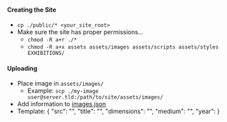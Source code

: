 #### Creating the Site
+ `cp ./public/* <your_site_root>`
+ Make sure the site has proper permissions...
    + `chmod -R a+r ./*`
    + `chmod -R a+x assets assets/images assets/scripts assets/styles EXHIBITIONS/`

#### Uploading
+ Place image in `assets/images/`
    + Example: `scp ./my-image user@server.tld:/path/to/site/assets/images/`
+ Add information to [images.json](images.json)
+ Template: 
    {
        "src": "",
        "title": "",
        "dimensions": "",
        "medium": "",
        "year":
    }

